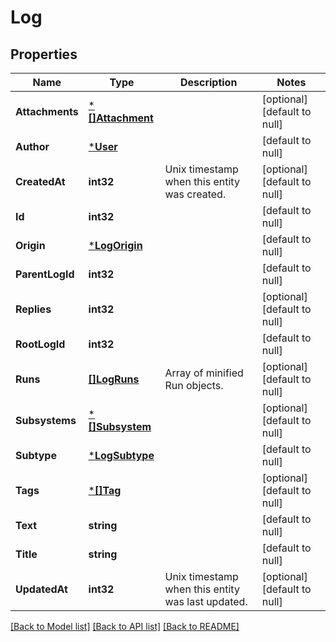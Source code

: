 # Log

## Properties
Name | Type | Description | Notes
------------ | ------------- | ------------- | -------------
**Attachments** | [***[]Attachment**](array.md) |  | [optional] [default to null]
**Author** | [***User**](User.md) |  | [default to null]
**CreatedAt** | **int32** | Unix timestamp when this entity was created. | [optional] [default to null]
**Id** | **int32** |  | [default to null]
**Origin** | [***LogOrigin**](LogOrigin.md) |  | [default to null]
**ParentLogId** | **int32** |  | [default to null]
**Replies** | **int32** |  | [optional] [default to null]
**RootLogId** | **int32** |  | [default to null]
**Runs** | [**[]LogRuns**](Log_runs.md) | Array of minified Run objects. | [optional] [default to null]
**Subsystems** | [***[]Subsystem**](array.md) |  | [optional] [default to null]
**Subtype** | [***LogSubtype**](LogSubtype.md) |  | [default to null]
**Tags** | [***[]Tag**](array.md) |  | [optional] [default to null]
**Text** | **string** |  | [default to null]
**Title** | **string** |  | [default to null]
**UpdatedAt** | **int32** | Unix timestamp when this entity was last updated. | [optional] [default to null]

[[Back to Model list]](../README.md#documentation-for-models) [[Back to API list]](../README.md#documentation-for-api-endpoints) [[Back to README]](../README.md)

